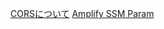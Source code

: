 [CORSについて](https://qiita.com/Hirohana/items/9b5501c561954ad32be7)
[Amplify SSM Param](https://qiita.com/ore88ore/items/a8d1ea9e0c5de3005309)
